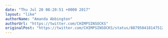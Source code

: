 ```yaml
---
date: "Thu Jul 20 08:20:51 +0000 2017"
layout: "like"
authorName: "Amanda Abbington"
authorUrl: "https://twitter.com/CHIMPSINSOCKS"
originalPost: "https://twitter.com/CHIMPSINSOCKS/status/887950418147512320"
---
```

